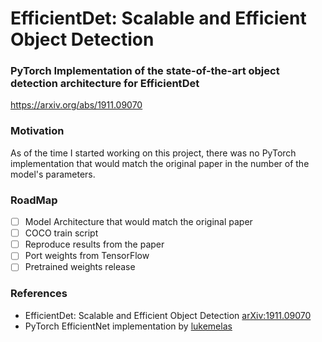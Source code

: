 # EfficientDet: Scalable and Efficient Object Detection

### PyTorch Implementation of the state-of-the-art object detection architecture for EfficientDet 
https://arxiv.org/abs/1911.09070

### Motivation
As of the time I started working on this project, there was no PyTorch implementation that would match the original paper in the number of the model's parameters.

### RoadMap
- [ ] Model Architecture that would match the original paper
- [ ] COCO train script 
- [ ] Reproduce results from the paper
- [ ] Port weights from TensorFlow
- [ ] Pretrained weights release

### References
- EfficientDet: Scalable and Efficient Object Detection [arXiv:1911.09070](https://arxiv.org/abs/1911.09070)
- PyTorch EfficientNet implementation by [lukemelas](https://github.com/lukemelas/EfficientNet-PyTorch)
